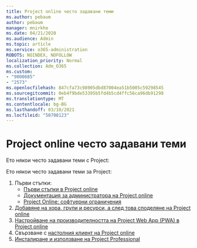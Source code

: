 ```yaml
---
title: Project online често задавани теми
ms.author: pebaum
author: pebaum
manager: mnirkhe
ms.date: 04/21/2020
ms.audience: Admin
ms.topic: article
ms.service: o365-administration
ROBOTS: NOINDEX, NOFOLLOW
localization_priority: Normal
ms.collection: Adm_O365
ms.custom:
- "9000685"
- "2573"
ms.openlocfilehash: 847cfa73c98905dbd87004ea51b5005c59298545
ms.sourcegitcommit: 0eb4f9bde53395b5fd4b5cd4ffc56ca96db91298
ms.translationtype: MT
ms.contentlocale: bg-BG
ms.lasthandoff: 03/10/2021
ms.locfileid: "50708123"
---
```

# <a name="project-online-frequently-requested-topics"></a>Project online често задавани теми

Ето някои често задавани теми с Project:

Ето някои често задавани теми за Project:
1.  Първи стъпки: 
    -   [Първи стъпки в Project online](https://docs.microsoft.com/projectonline/get-started-with-project-online) 
    -   [Документация за администратора на Project online](https://docs.microsoft.com/projectonline/project-online) 
    -   [Project Online: софтуерни ограничения](https://docs.microsoft.com/ProjectOnline/project-online-software-boundaries-and-limits) 
2.  [Добавяне на хора, групи и ресурси, а след това споделяне на Project online](https://docs.microsoft.com/projectonline/step-2-add-people-to-project-online) 
3.  [Настройване на производителността на Project Web App (PWA) в Project online](https://docs.microsoft.com/projectonline/tune-project-online-performance)
4.  Свързване с [настолния клиент на Project online](https://docs.microsoft.com/projectonline/connect-to-project-online-with-the-project-online-desktop-client) 
5.  [Инсталиране и използване на Project Professional](https://support.office.com/article/install-project-7059249b-d9fe-4d61-ab96-5c5bf435f281) 

